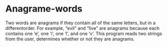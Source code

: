 # Anagrame-words
Two words are anagrams if they contain all of the same letters, but in a
differentorder. For example, “evil” and “live” are anagrams because each contains
one ‘e’, one ‘i’, one ‘l’, and one ‘v’. This program reads two strings from
the user, determines whether or not they are anagrams.
